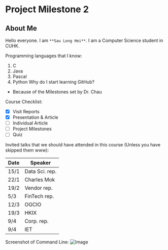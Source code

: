 # Project Milestone 2
## About Me
Hello everyone. I am `**Sau Long Hei**`.
I am a Computer Science student in CUHK.

Programming languages that I know:
1. C
2. Java
3. Pascal
4. Python
Why do I start learning GitHub?
- Because of the Milestones set by Dr. Chau

Course Checklist:
- [x] Visit Reports
- [x] Presentation & Article
- [ ] Individual Article
- [ ] Project Milestones
- [ ] Quiz

Invited talks that we should have attended in this course (Unless you have skipped them www):

Date | Speaker  
--- | --- 
15/1 | Data Sci. rep.
22/1 | Charles Mok
19/2 | Vendor rep.
5/3 | FinTech rep.
12/3 | OGCIO
19/3 | HKIX
9/4 | Corp. rep.
9/4 | IET

Screenshot of Command Line:
![Image](https://github.com/csci3250-2019/student-1155110078/blob/master/command.png)
